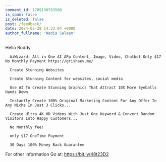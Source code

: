 ```yaml
---
comment_id: 1709130783508
is_spam: false
is_deleted: false
post: /feedback/
date: 2024-02-28 14:33:04 +0000
author_fullname: 'Nadia Salaam'
---
```


Hello Buddy

      AiWizard: All in One AI APp Content, Image, Video, Chatbot Only $17 No Monthly Payment https://grishaev.me/
      
      Create Stunning Websites
       
      Create Stunning Content for websites, social media

      Use AI To Create Stunning Graphics That Attract 10X More Eyeballs Hands Down

      Instantly Create 100% Original Marketing Content For Any Offer In Any Niche In Just 3 Clicks...
   
      Create Ultra 4K HD Videos With Just One Keyword & Convert Random Visitors Into Happy Customers...   

      No Monthly fee!
      
      only $17 OneTime Payment     
     
      30 Days 100% Money Back Guarantee

      

For other  information  Go at: https://bit.ly/48t23D2

